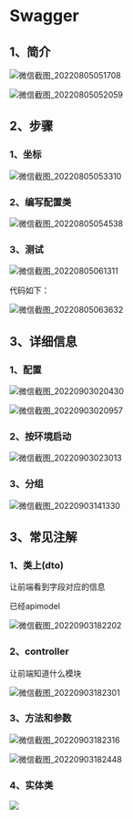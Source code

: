 # Swagger



## 1、简介

![微信截图_20220805051708](C:\Users\waili\Desktop\usual\微信截图\swagger\微信截图_20220805051708.png)

![微信截图_20220805052059](C:\Users\waili\Desktop\usual\微信截图\swagger\微信截图_20220805052059.png)



## 2、步骤

### 1、坐标

![微信截图_20220805053310](C:\Users\waili\Desktop\usual\微信截图\swagger\微信截图_20220805053310.png)



### 2、编写配置类

![微信截图_20220805054538](C:\Users\waili\Desktop\usual\微信截图\swagger\微信截图_20220805054538.png)

### 3、测试

![微信截图_20220805061311](C:\Users\waili\Desktop\usual\微信截图\swagger\微信截图_20220805061311.png)



代码如下：

![微信截图_20220805063632](C:\Users\waili\Desktop\usual\微信截图\swagger\微信截图_20220805063632.png)





## 3、详细信息

### 1、配置

![微信截图_20220903020430](C:\Users\waili\Desktop\usual\微信截图\swagger\微信截图_20220903020430.png)





![微信截图_20220903020957](C:\Users\waili\Desktop\usual\微信截图\swagger\微信截图_20220903020957.png)



### 2、按环境启动

![微信截图_20220903023013](C:\Users\waili\Desktop\usual\微信截图\swagger\微信截图_20220903023013.png)



### 3、分组

![微信截图_20220903141330](C:\Users\waili\Desktop\usual\微信截图\swagger\微信截图_20220903141330.png)







## 3、常见注解

### 1、类上(dto)

让前端看到字段对应的信息

已经apimodel

![微信截图_20220903182202](C:\Users\waili\Desktop\usual\微信截图\swagger\微信截图_20220903182202.png)





### 2、controller

让前端知道什么模块

![微信截图_20220903182301](C:\Users\waili\Desktop\usual\微信截图\swagger\微信截图_20220903182301.png)



### 3、方法和参数

![微信截图_20220903182316](C:\Users\waili\Desktop\usual\微信截图\swagger\微信截图_20220903182316.png)

![微信截图_20220903182448](C:\Users\waili\Desktop\usual\微信截图\swagger\微信截图_20220903182448.png)



### 4、实体类

![](C:\Users\waili\Desktop\usual\微信截图\swagger\微信截图_20220915220141.png)
